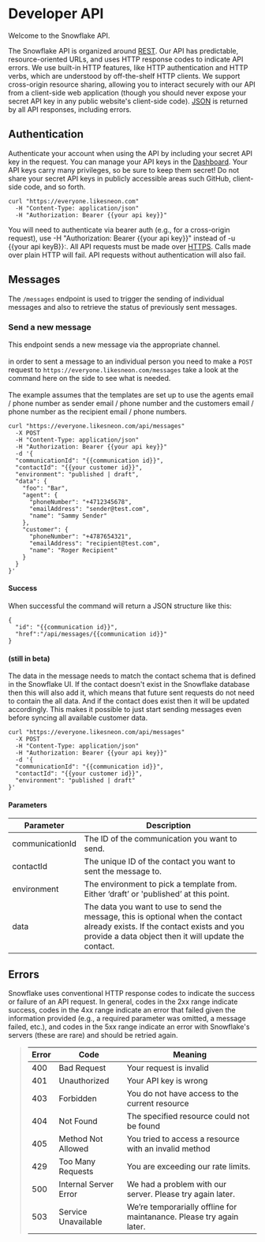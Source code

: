 Developer API
================

Welcome to the Snowflake API.

The Snowflake API is organized around [REST](http://en.wikipedia.org/wiki/Representational_State_Transfer). Our API has predictable, resource-oriented URLs, and uses HTTP response codes to indicate API errors. We use built-in HTTP features, like HTTP authentication and HTTP verbs, which are understood by off-the-shelf HTTP clients. We support cross-origin resource sharing, allowing you to interact securely with our API from a client-side web application (though you should never expose your secret API key in any public website's client-side code). [JSON](http://www.json.org/) is returned by all API responses, including errors.

Authentication
--------------

Authenticate your account when using the API by including your secret API key in the request. You can manage your API keys in the [Dashboard](https://app.snowflake.ai/#/admin/api_access). Your API keys carry many privileges, so be sure to keep them secret! Do not share your secret API keys in publicly accessible areas such GitHub, client-side code, and so forth.

```
curl "https://everyone.likesneon.com"
  -H "Content-Type: application/json"
  -H "Authorization: Bearer {{your api key}}"
```

You will need to authenticate via bearer auth (e.g., for a cross-origin request), use -H "Authorization: Bearer {{your api key}}" instead of -u {{your api keyB}}:.
All API requests must be made over [HTTPS](http://en.wikipedia.org/wiki/HTTP_Secure). Calls made over plain HTTP will fail. API requests without authentication will also fail.

Messages
--------

The `/messages` endpoint is used to trigger the sending of individual messages and also to retrieve the status of previously sent messages.

### Send a new message

This endpoint sends a new message via the appropriate channel.
<br/><br/>
in order to sent a message to an individual person you need to make a `POST` request to `https://everyone.likesneon.com/messages` take a look at the command here on the side to see what is needed.
<br/><br/>
The example assumes that the templates are set up to use the agents email / phone number as sender email / phone number and the customers email / phone number as the recipient email / phone numbers.



```
curl "https://everyone.likesneon.com/api/messages"
  -X POST
  -H "Content-Type: application/json"
  -H "Authorization: Bearer {{your api key}}"
  -d '{
  "communicationId": "{{communication id}}",
  "contactId": "{{your customer id}}",
  "environment": "published | draft",
  "data": {
    "foo": "Bar",
    "agent": {
      "phoneNumber": "+4712345678",
      "emailAddress": "sender@test.com",
      "name": "Sammy Sender"
    },
    "customer": {
      "phoneNumber": "+4787654321",
      "emailAddress": "recipient@test.com",
      "name": "Roger Recipient"
    }
  }
}'
```

#### Success

When successful the command will return a JSON structure like this:

```
{
  "id": "{{communication id}}",
  "href":"/api/messages/{{communication id}}"
}
```

#### (still in beta)
The data in the message needs to match the contact schema that is defined in the Snowflake UI. If the contact doesn't exist in the Snowflake database then this will also add it, which means that future sent requests do not need to contain the all data. And if the contact does exist then it will be updated accordingly. This makes it possible to just start sending messages even before syncing all available customer data.

```
curl "https://everyone.likesneon.com/api/messages" 
  -X POST 
  -H "Content-Type: application/json" 
  -H "Authorization: Bearer {{your api key}}" 
  -d '{
  "communicationId": "{{communication id}}",
  "contactId": "{{your customer id}}",
  "environment": "published | draft"
}'
```


#### Parameters

Parameter | Description
----------|------------
communicationId | The ID of the communication you want to send.
contactId | The unique ID of the contact you want to sent the message to.
environment | The environment to pick a template from. Either ‘draft’ or 'published’ at this point.
data | The data you want to use to send the message, this is optional when the contact already exists. If the contact exists and you provide a data object then it will update the contact.




Errors
------

Snowflake uses conventional HTTP response codes to indicate the success or failure of an API request. In general, codes in the 2xx range indicate success, codes in the 4xx range indicate an error that failed given the information provided (e.g., a required parameter was omitted, a message failed, etc.), and codes in the 5xx range indicate an error with Snowflake's servers (these are rare) and should be retried again.

>Error|Code|Meaning
>-----|----|-------
>400 | Bad Request | Your request is invalid
>401 | Unauthorized | Your API key is wrong
>403 | Forbidden | You do not have access to the current resource
>404 | Not Found | The specified resource could not be found
>405 | Method Not Allowed | You tried to access a resource with an invalid method
>429 | Too Many Requests | You are exceeding our rate limits.
>500 | Internal Server Error | We had a problem with our server. Please try again later.
>503 | Service Unavailable | We’re temporarially offline for maintanance. Please try again later.
